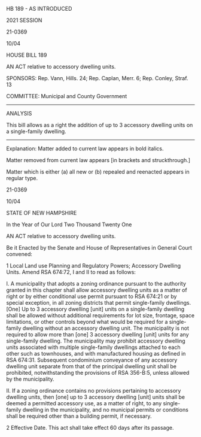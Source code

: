  HB 189 - AS INTRODUCED

 

 

2021 SESSION

 21-0369

 10/04

 

HOUSE BILL 189

 

AN ACT relative to accessory dwelling units.

 

SPONSORS: Rep. Vann, Hills. 24; Rep. Caplan, Merr. 6; Rep. Conley, Straf. 13

 

COMMITTEE: Municipal and County Government

 

-----------------------------------------------------------------

 

ANALYSIS

 

 This bill allows as a right the addition of up to 3 accessory dwelling units on a single-family dwelling.

 

- - - - - - - - - - - - - - - - - - - - - - - - - - - - - - - - - - - - - - - - - - - - - - - - - - - - - - - - - - - - - - - - - - - - - - - - - - - 

 

Explanation: Matter added to current law appears in bold italics.

 Matter removed from current law appears [in brackets and struckthrough.]

 Matter which is either (a) all new or (b) repealed and reenacted appears in regular type.

 21-0369

 10/04

 

STATE OF NEW HAMPSHIRE

 

In the Year of Our Lord Two Thousand Twenty One

 

AN ACT relative to accessory dwelling units.

 

Be it Enacted by the Senate and House of Representatives in General Court convened:

 

 1 Local Land use Planning and Regulatory Powers; Accessory Dwelling Units. Amend RSA 674:72, I and II to read as follows:

 I. A municipality that adopts a zoning ordinance pursuant to the authority granted in this chapter shall allow accessory dwelling units as a matter of right or by either conditional use permit pursuant to RSA 674:21 or by special exception, in all zoning districts that permit single-family dwellings. [One] Up to 3 accessory dwelling [unit] units on a single-family dwelling shall be allowed without additional requirements for lot size, frontage, space limitations, or other controls beyond what would be required for a single-family dwelling without an accessory dwelling unit. The municipality is not required to allow more than [one] 3 accessory dwelling [unit] units for any single-family dwelling. The municipality may prohibit accessory dwelling units associated with multiple single-family dwellings attached to each other such as townhouses, and with manufactured housing as defined in RSA 674:31. Subsequent condominium conveyance of any accessory dwelling unit separate from that of the principal dwelling unit shall be prohibited, notwithstanding the provisions of RSA 356-B:5, unless allowed by the municipality.

 II. If a zoning ordinance contains no provisions pertaining to accessory dwelling units, then [one] up to 3 accessory dwelling [unit] units shall be deemed a permitted accessory use, as a matter of right, to any single-family dwelling in the municipality, and no municipal permits or conditions shall be required other than a building permit, if necessary.

 2 Effective Date. This act shall take effect 60 days after its passage.

